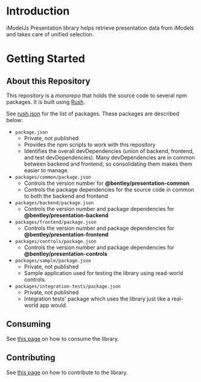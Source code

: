 # Introduction

iModelJs Presentation library helps retrieve presentation data from iModels and
takes care of unified selection.

# Getting Started

## About this Repository

This repository is a *monorepo* that holds the source code to several npm
packages. It is built using [Rush](http://rushjs.io/).

See [rush.json](./rush.json) for the list of packages. These packages are
described below:
- `package.json`
  - Private, not published
  - Provides the npm scripts to work with this repository
  - Identifies the overall devDependencies (union of backend, frontend, and test
  devDependencies). Many devDependencies are in common between backend and
  frontend, so consolidating them makes them easier to manage.
- `packages/common/package.json`
  - Controls the version number for **@bentley/presentation-common**
  - Controls the package dependencies for the source code in common to both the
  backend and frontend
- `packages/backend/package.json`
  - Controls the version number and package dependencies for **@bentley/presentation-backend**
- `packages/frontend/package.json`
  - Controls the version number and package dependencies for **@bentley/presentation-frontend**
- `packages/controls/package.json`
  - Controls the version number and package dependencies for **@bentley/presentation-controls**
- `packages/sample/package.json`
  - Private, not published
  - Sample application used for testing the library using read-world
  controls.
- `packages/integration-tests/package.json`
  - Private, not published
  - Integration tests' package which uses the library just like a
  real-world app would.

## Consuming

See [this page](./docs/consume/index.md) on how to consume the library.

## Contributing

See [this page](./docs/contribute/index.md) on how to contribute to the library.
